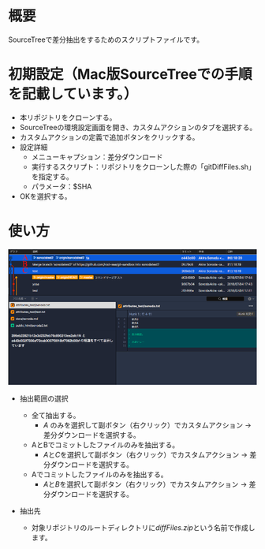 # 概要
SourceTreeで差分抽出をするためのスクリプトファイルです。

# 初期設定（Mac版SourceTreeでの手順を記載しています。）
- 本リポジトリをクローンする。
- SourceTreeの環境設定画面を開き、カスタムアクションのタブを選択する。
- カスタムアクションの定義で追加ボタンをクリックする。
- 設定詳細
    - メニューキャプション：差分ダウンロード
    - 実行するスクリプト：リポジトリをクローンした際の「gitDiffFiles.sh」を指定する。
    - パラメータ：$SHA
- OKを選択する。

# 使い方
![SourceTree画面](https://github.com/Sonoda-a/git-SourceTree-DiffFiles/blob/master/images/shot1.png)

- 抽出範囲の選択
    - 全て抽出する。
        - *A* のみを選択して副ボタン（右クリック）でカスタムアクション -> 差分ダウンロードを選択する。
    - AとBでコミットしたファイルのみを抽出する。
        - *A*と*C*を選択して副ボタン（右クリック）でカスタムアクション -> 差分ダウンロードを選択する。
    - Aでコミットしたファイルのみを抽出する。
        - *A*と*B*を選択して副ボタン（右クリック）でカスタムアクション -> 差分ダウンロードを選択する。

- 抽出先
    - 対象リポジトリのルートディレクトリに*diffFiles.zip*という名前で作成します。
